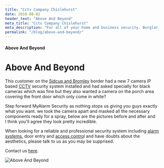 ```yaml
---
title: "Cctv Company Chislehurst"
date: 2018-08-02
header_text: "Above And Beyond"
meta_title: "Cctv Company Chislehurst"
meta_description: "For all of your home and business security. Burglar Alarm Servicing, Burglar Alarm Installation, Alarm Battery and CCTV. Call 020 8302 4065 or email us."
permalink: "/blog/above-and-beyond/"
---
```


#### Above And Beyond

# Above And Beyond

This customer on the [Sidcup and Bromley](/pages/bromley/) border had a new 7 camera IP based [CCTV](/categories/cctv/) security system installed and had asked specially for black cameras which was fine but they also wanted a camera on the porch area covering the front door which only come in white?

Step forward MyAlarm Security as nothing stops us giving you guys exactly what you want. we took the camera apart and masked all the necessary components ready for a spray, below are the pictures before and after and I think you\'ll agree they look pretty incredible.

When looking for a reliable and professional security system including [alarm systems](/categories/burglar-alarms/), door entry and [access contro](/categories/access-control/)l and have doubts about the aesthetics, please talk to us as you may be supprised.

Contact us [here](/contact/).

![Above And Beyond](https://res.cloudinary.com/kbs/image/upload/oaxivjubqoiinm3yyyyz.jpg)